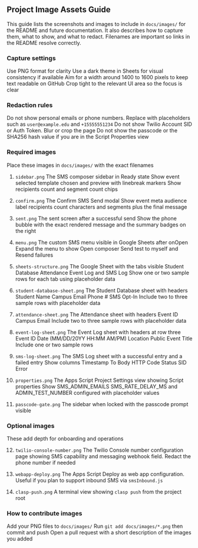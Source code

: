 ## Project Image Assets Guide

This guide lists the screenshots and images to include in `docs/images/` for the README and future documentation. It also describes how to capture them, what to show, and what to redact. Filenames are important so links in the README resolve correctly.

### Capture settings
Use PNG format for clarity
Use a dark theme in Sheets for visual consistency if available
Aim for a width around 1400 to 1600 pixels to keep text readable on GitHub
Crop tight to the relevant UI area so the focus is clear

### Redaction rules
Do not show personal emails or phone numbers. Replace with placeholders such as `user@example.edu` and `+15555551234`
Do not show Twilio Account SID or Auth Token. Blur or crop the page
Do not show the passcode or the SHA256 hash value if you are in the Script Properties view

### Required images
Place these images in `docs/images/` with the exact filenames

1. `sidebar.png`
   The SMS composer sidebar in Ready state
   Show event selected template chosen and preview with linebreak markers
   Show recipients count and segment count chips

2. `confirm.png`
   The Confirm SMS Send modal
   Show event meta audience label recipients count characters and segments plus the final message

3. `sent.png`
   The sent screen after a successful send
   Show the phone bubble with the exact rendered message and the summary badges on the right

4. `menu.png`
   The custom SMS menu visible in Google Sheets after onOpen
   Expand the menu to show Open composer Send test to myself and Resend failures

5. `sheets-structure.png`
   The Google Sheet with the tabs visible Student Database Attendance Event Log and SMS Log
   Show one or two sample rows for each tab using placeholder data

6. `student-database-sheet.png`
   The Student Database sheet with headers
   Student Name Campus Email Phone # SMS Opt-In
   Include two to three sample rows with placeholder data

7. `attendance-sheet.png`
   The Attendance sheet with headers
   Event ID Campus Email
   Include two to three sample rows with placeholder data

8. `event-log-sheet.png`
   The Event Log sheet with headers at row three
   Event ID Date (MM/DD/20YY HH:MM AM/PM) Location Public Event Title
   Include one or two sample rows

9. `sms-log-sheet.png`
   The SMS Log sheet with a successful entry and a failed entry
   Show columns Timestamp To Body HTTP Code Status SID Error

10. `properties.png`
    The Apps Script Project Settings view showing Script properties
    Show SMS_ADMIN_EMAILS SMS_RATE_DELAY_MS and ADMIN_TEST_NUMBER configured with placeholder values

11. `passcode-gate.png`
    The sidebar when locked with the passcode prompt visible

### Optional images
These add depth for onboarding and operations

12. `twilio-console-number.png`
    The Twilio Console number configuration page showing SMS capability and messaging webhook field. Redact the phone number if needed

13. `webapp-deploy.png`
    The Apps Script Deploy as web app configuration. Useful if you plan to support inbound SMS via `smsInbound.js`

14. `clasp-push.png`
    A terminal view showing `clasp push` from the project root

### How to contribute images
Add your PNG files to `docs/images/`
Run `git add docs/images/*.png` then commit and push
Open a pull request with a short description of the images you added



